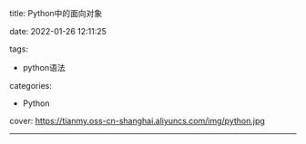 title: Python中的面向对象

date: 2022-01-26 12:11:25

tags:

- python语法

categories:

- Python

cover: https://tianmy.oss-cn-shanghai.aliyuncs.com/img/python.jpg

---
